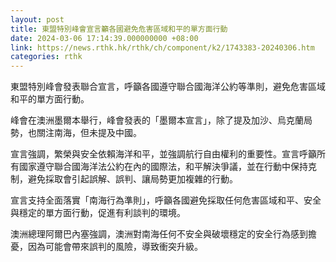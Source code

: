 ```yaml
---
layout: post
title: 東盟特別峰會宣言籲各國避免危害區域和平的單方面行動
date: 2024-03-06 17:14:39.000000000 +08:00
link: https://news.rthk.hk/rthk/ch/component/k2/1743383-20240306.htm
categories: rthk
---
```


東盟特別峰會發表聯合宣言，呼籲各國遵守聯合國海洋公約等準則，避免危害區域和平的單方面行動。

峰會在澳洲墨爾本舉行，峰會發表的「墨爾本宣言」，除了提及加沙、烏克蘭局勢，也關注南海，但未提及中國。

宣言強調，繁榮與安全依賴海洋和平，並強調航行自由權利的重要性。宣言呼籲所有國家遵守聯合國海洋法公約在內的國際法，和平解決爭議，並在行動中保持克制，避免採取會引起誤解、誤判、讓局勢更加複雜的行動。

宣言支持全面落實「南海行為準則」，呼籲各國避免採取任何危害區域和平、安全與穩定的單方面行動，促進有利談判的環境。

澳洲總理阿爾巴內塞強調，澳洲對南海任何不安全與破壞穩定的安全行為感到擔憂，因為可能會帶來誤判的風險，導致衝突升級。
